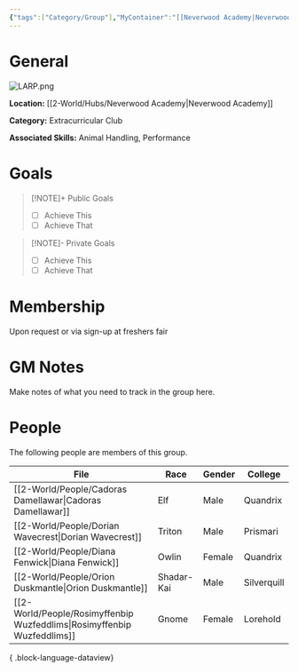 ```yaml
---
{"tags":["Category/Group"],"MyContainer":"[[Neverwood Academy|Neverwood Academy]]","MyCategory":"Extracurricular Club","image":"LARP.png","obsidianUIMode":"preview","leaders":null,"staff":null,"members":null,"initiates":null,"primary_contact":null,"Skill1":"Animal Handling","Skill2":"Performance","dg-publish":true,"dg-path":"World/Groups/Live-Action Roleplaying Guild.md","permalink":"/world/groups/live-action-roleplaying-guild/","dgPassFrontmatter":true,"updated":"2025-09-29T12:54:12.000+01:00"}
---
```



# General

![LARP.png](/img/user/z_Assets/Extracurriculars/LARP.png)

**Location:** [[2-World/Hubs/Neverwood Academy\|Neverwood Academy]]

**Category:** Extracurricular Club

**Associated Skills:** Animal Handling, Performance

# Goals

> [!NOTE]+ Public Goals
> - [ ] Achieve This
> - [ ] Achieve That

> [!NOTE]- Private Goals
> - [ ] Achieve This
> - [ ] Achieve That

# Membership
Upon request or via sign-up at freshers fair

# GM Notes

Make notes of what you need to track in the group here. 


# People

The following people are members of this group.  


| File                                                                       | Race       | Gender | College     |
| -------------------------------------------------------------------------- | ---------- | ------ | ----------- |
| [[2-World/People/Cadoras Damellawar\|Cadoras Damellawar]]               | Elf        | Male   | Quandrix    |
| [[2-World/People/Dorian Wavecrest\|Dorian Wavecrest]]                   | Triton     | Male   | Prismari    |
| [[2-World/People/Diana Fenwick\|Diana Fenwick]]                         | Owlin      | Female | Quandrix    |
| [[2-World/People/Orion Duskmantle\|Orion Duskmantle]]                   | Shadar-Kai | Male   | Silverquill |
| [[2-World/People/Rosimyffenbip Wuzfeddlims\|Rosimyffenbip Wuzfeddlims]] | Gnome      | Female | Lorehold    |

{ .block-language-dataview}
